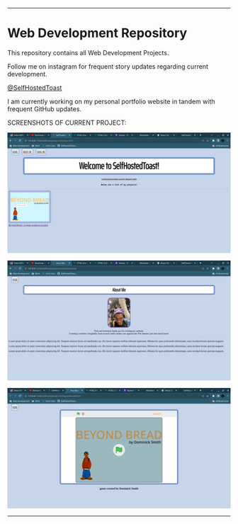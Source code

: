 -----------------------------------------------------------------------------------------------
# Web Development Repository
This repository contains all Web Development Projects.

Follow me on instagram for frequent story updates regarding current development.

[@SelfHostedToast](https://www.instagram.com/selfhostedtoast)

I am currently working on my personal portfolio website in tandem with frequent GitHub updates.

SCREENSHOTS OF CURRENT PROJECT:

![a Screenshot of the Index of my website.](./index.png)

![a Screenshot of the "About Me" page on my website.](./aboutme.png)

![a Screenshot of my game title "Beyond Bread".](./beyondbread.png)

-----------------------------------------------------------------------------------------------
